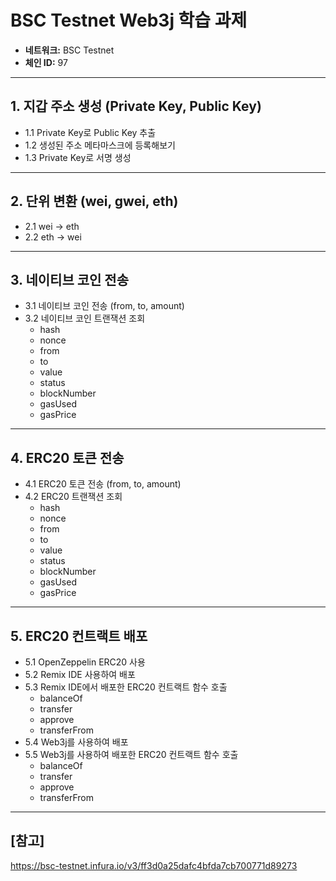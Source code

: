 # BSC Testnet Web3j 학습 과제

- **네트워크:** BSC Testnet
- **체인 ID:** 97

---

## 1. 지갑 주소 생성 (Private Key, Public Key)
- 1.1 Private Key로 Public Key 추출
- 1.2 생성된 주소 메타마스크에 등록해보기
- 1.3 Private Key로 서명 생성

---

## 2. 단위 변환 (wei, gwei, eth)
- 2.1 wei → eth
- 2.2 eth → wei

---

## 3. 네이티브 코인 전송
- 3.1 네이티브 코인 전송 (from, to, amount)
- 3.2 네이티브 코인 트랜잭션 조회
    - hash
    - nonce
    - from
    - to
    - value
    - status
    - blockNumber
    - gasUsed
    - gasPrice

---

## 4. ERC20 토큰 전송
- 4.1 ERC20 토큰 전송 (from, to, amount)
- 4.2 ERC20 트랜잭션 조회
    - hash
    - nonce
    - from
    - to
    - value
    - status
    - blockNumber
    - gasUsed
    - gasPrice

---

## 5. ERC20 컨트랙트 배포
- 5.1 OpenZeppelin ERC20 사용
- 5.2 Remix IDE 사용하여 배포
- 5.3 Remix IDE에서 배포한 ERC20 컨트랙트 함수 호출
    - balanceOf
    - transfer
    - approve
    - transferFrom
- 5.4 Web3j를 사용하여 배포
- 5.5 Web3j를 사용하여 배포한 ERC20 컨트랙트 함수 호출
    - balanceOf
    - transfer
    - approve
    - transferFrom  

---


## [참고]
https://bsc-testnet.infura.io/v3/ff3d0a25dafc4bfda7cb700771d89273